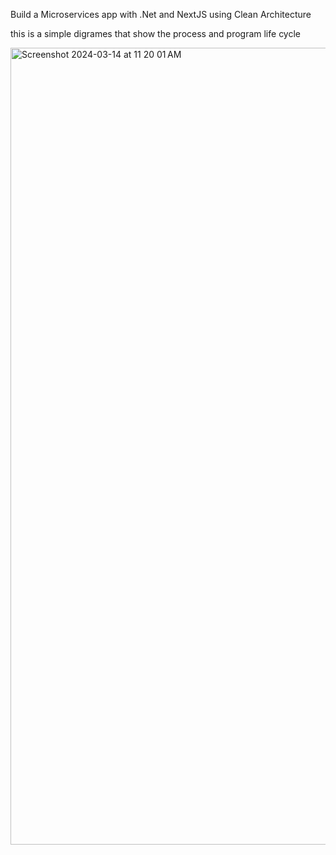 Build a Microservices app with .Net and NextJS using Clean Architecture

this is a simple digrames that show the process and program life cycle 

<img width="1275" alt="Screenshot 2024-03-14 at 11 20 01 AM" src="https://github.com/shantiNaser/PalestineCarSite/assets/68019656/08f885de-9ac4-4987-a860-9c459689c54b">
